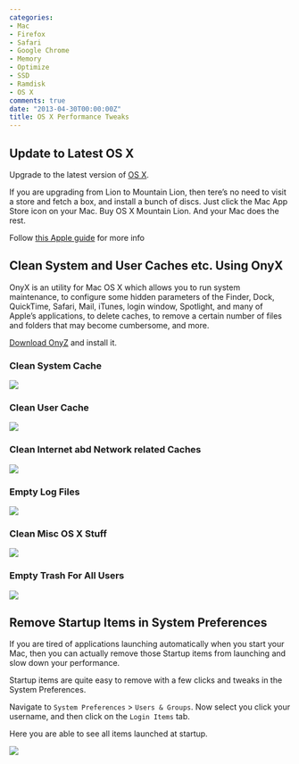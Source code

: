 ```yaml
---
categories:
- Mac
- Firefox
- Safari
- Google Chrome
- Memory
- Optimize
- SSD
- Ramdisk
- OS X
comments: true
date: "2013-04-30T00:00:00Z"
title: OS X Performance Tweaks
---
```


## Update to Latest OS X

Upgrade to the latest version of [OS X](http://en.wikipedia.org/wiki/OS_X).

If you are upgrading from Lion to Mountain Lion, then tere’s no need to visit a
store and fetch a box, and install a bunch of discs. Just click the Mac App
Store icon on your Mac. Buy OS X Mountain Lion. And your Mac does the rest.

Follow [this Apple guide](http://www.apple.com/osx/how-to-upgrade/) for more info 


## Clean System and User Caches etc. Using OnyX

OnyX is an utility for Mac OS X which allows you to run system maintenance, to
configure some hidden parameters of the Finder, Dock, QuickTime, Safari, Mail,
iTunes, login window, Spotlight, and many of Apple’s applications, to delete
caches, to remove a certain number of files and folders that may become
cumbersome, and more.

[Download OnyZ](http://www.titanium.free.fr/downloadonyx.php) and install it.

### Clean System Cache

![](http://lh4.ggpht.com/-UtI1gD45gL4/UYASl6pUTSI/AAAAAAAAKSQ/hKX3FNoND74/onyx-clean-system-cache.png)

### Clean User Cache

![](http://lh6.ggpht.com/-Ez57KHodshU/UYASmdM0VXI/AAAAAAAAKSM/Z10IpU0lZrM/onyx-clean-user-cache.png)

### Clean Internet abd Network related Caches

![](http://lh3.ggpht.com/-_krLB-6KpBk/UYASk07Te8I/AAAAAAAAKSA/hKUXRU9fxDU/onyx-clean-internet-cache.png)

### Empty Log Files

![](http://lh3.ggpht.com/-LjFz1T_zKVE/UYASlLliihI/AAAAAAAAKR8/Mi4g6SIloA4/onyx-clean-logs.png)

### Clean Misc OS X Stuff

![](http://lh5.ggpht.com/-URfbkUyR3w8/UYASlHQQpHI/AAAAAAAAKSE/JxsQBW88JJw/onyx-clean-misc.png)

### Empty Trash For All Users

![](http://lh4.ggpht.com/-UyQXcP4qnYg/UYASmih5GoI/AAAAAAAAKSU/_deQQsMs54I/onyx-empty-trash-all-users.png)

## Remove Startup Items in System Preferences

If you are tired of applications launching automatically when you start your Mac, then you can
actually remove those Startup items from launching and slow down your performance.

Startup items are quite easy to remove with a few clicks and tweaks in the System Preferences.

Navigate to `System Preferences` > `Users & Groups`. Now select you click your username, and then click on the `Login Items` tab.

Here you are able to see all items launched at startup.

![](http://lh3.ggpht.com/-bJZpXUJx0P4/UYAaSM5qThI/AAAAAAAAKS4/0wyvqbawh6s/os-x-login-items.png)
